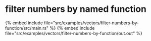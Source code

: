 # filter numbers by named function

{% embed include file="src/examples/vectors/filter-numbers-by-function/src/main.rs" %}
{% embed include file="src/examples/vectors/filter-numbers-by-function/out.out" %}


